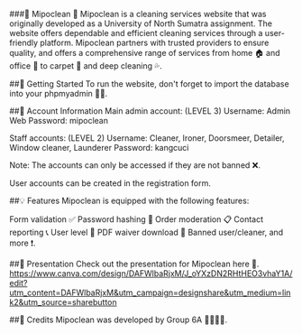 ###🌟 Mipoclean 🌟
Mipoclean is a cleaning services website that was originally developed as a University of North Sumatra assignment. The website offers dependable and efficient cleaning services through a user-friendly platform. Mipoclean partners with trusted providers to ensure quality, and offers a comprehensive range of services from home 🏠 and office 🏢 to carpet 🧹 and deep cleaning 💦.

##🚀 Getting Started
To run the website, don't forget to import the database into your phpmyadmin 🧑‍💻.

##👤 Account Information
Main admin account: (LEVEL 3)
Username: Admin Web
Password: mipoclean

Staff accounts: (LEVEL 2)
Username: Cleaner, Ironer, Doorsmeer, Detailer, Window cleaner, Launderer
Password: kangcuci

Note: The accounts can only be accessed if they are not banned ❌.

User accounts can be created in the registration form.

##💡 Features
Mipoclean is equipped with the following features:

Form validation ✅
Password hashing 🔐
Order moderation 📋
Contact reporting 📞
User level 🥇
PDF waiver download 📄
Banned user/cleaner, and more ❗.

##🎉 Presentation
Check out the presentation for Mipoclean here 🎥.
https://www.canva.com/design/DAFWlbaRjxM/J_oYXzDN2RHtHEO3vhaY1A/edit?utm_content=DAFWlbaRjxM&utm_campaign=designshare&utm_medium=link2&utm_source=sharebutton

##🙌 Credits
Mipoclean was developed by Group 6A 👨‍💻👩‍💻.
